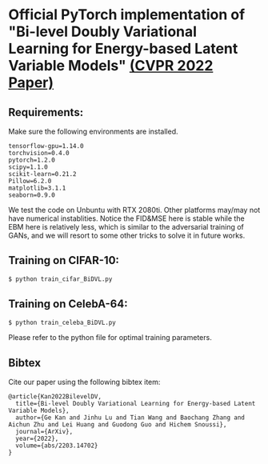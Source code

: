 # Official PyTorch implementation of "Bi-level Doubly Variational Learning for Energy-based Latent Variable Models" [(CVPR 2022 Paper)](https://arxiv.org/abs/2203.14702)

## Requirements:

Make sure the following environments are installed.

```
tensorflow-gpu=1.14.0
torchvision=0.4.0
pytorch=1.2.0
scipy=1.1.0
scikit-learn=0.21.2
Pillow=6.2.0
matplotlib=3.1.1
seaborn=0.9.0
```
We test the code on Unbuntu with RTX 2080ti. Other platforms may/may not have numerical instablities. Notice the FID&MSE here is stable while the EBM here is relatively less, which is similar to the adversarial training of GANs, and we will resort to some other tricks to solve it in future works. 


## Training on CIFAR-10:

```bash
$ python train_cifar_BiDVL.py
```

## Training on CelebA-64:

```bash
$ python train_celeba_BiDVL.py
```

Please refer to the python file for optimal training parameters.


## Bibtex ##
Cite our paper using the following bibtex item:

```
@article{Kan2022BilevelDV,
  title={Bi-level Doubly Variational Learning for Energy-based Latent Variable Models},
  author={Ge Kan and Jinhu Lu and Tian Wang and Baochang Zhang and Aichun Zhu and Lei Huang and Guodong Guo and Hichem Snoussi},
  journal={ArXiv},
  year={2022},
  volume={abs/2203.14702}
}
```
